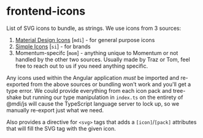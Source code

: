 # frontend-icons

List of SVG icons to bundle, as strings. We use icons from 3 sources:

1. [Material Design Icons](https://pictogrammers.com/library/mdi/) [`mdi`] - for
   general purpose icons
2. [Simple Icons](https://simpleicons.org/) [`si`] - for brands
3. Momentum-specifc [`mom`] - anything unique to Momentum or not handled by the
   other two sources. Usually made by Traz or Tom, feel free to reach out to us
   if you need anything specific.

Any icons used within the Angular application _must_ be imported and re-exported
from the above sources or bundling won't work and you'll get a type error. We
could provide everything from each icon pack and tree-shake but running our type
manipulation in `index.ts` on the entirety of @mdi/js will cause the TypeScript
language server to lock up, so we manually re-export just what we need.

Also provides a directive for `<svg>` tags that adds a `[icon]`/`[pack]`
attributes that will fill the SVG tag with the given icon.
